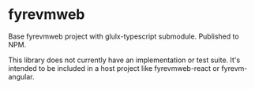 # fyrevmweb
Base fyrevmweb project with glulx-typescript submodule. Published to NPM.

This library does not currently have an implementation or test suite. It's intended to be included in a host project like fyrevmweb-react or fyrevm-angular.
